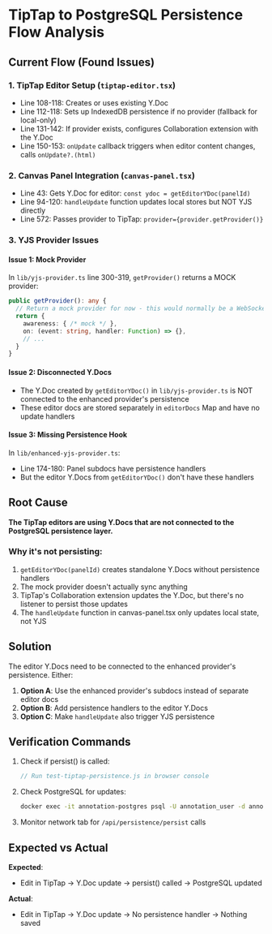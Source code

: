 # TipTap to PostgreSQL Persistence Flow Analysis

## Current Flow (Found Issues)

### 1. TipTap Editor Setup (`tiptap-editor.tsx`)
- Line 108-118: Creates or uses existing Y.Doc
- Line 112-118: Sets up IndexedDB persistence if no provider (fallback for local-only)
- Line 131-142: If provider exists, configures Collaboration extension with the Y.Doc
- Line 150-153: `onUpdate` callback triggers when editor content changes, calls `onUpdate?.(html)`

### 2. Canvas Panel Integration (`canvas-panel.tsx`)
- Line 43: Gets Y.Doc for editor: `const ydoc = getEditorYDoc(panelId)`
- Line 94-120: `handleUpdate` function updates local stores but NOT YJS directly
- Line 572: Passes provider to TipTap: `provider={provider.getProvider()}`

### 3. YJS Provider Issues

#### Issue 1: Mock Provider
In `lib/yjs-provider.ts` line 300-319, `getProvider()` returns a MOCK provider:
```typescript
public getProvider(): any {
  // Return a mock provider for now - this would normally be a WebSocket or WebRTC provider
  return {
    awareness: { /* mock */ },
    on: (event: string, handler: Function) => {},
    // ...
  }
}
```

#### Issue 2: Disconnected Y.Docs
- The Y.Doc created by `getEditorYDoc()` in `lib/yjs-provider.ts` is NOT connected to the enhanced provider's persistence
- These editor docs are stored separately in `editorDocs` Map and have no update handlers

#### Issue 3: Missing Persistence Hook
In `lib/enhanced-yjs-provider.ts`:
- Line 174-180: Panel subdocs have persistence handlers
- But the editor Y.Docs from `getEditorYDoc()` don't have these handlers

## Root Cause

**The TipTap editors are using Y.Docs that are not connected to the PostgreSQL persistence layer.**

### Why it's not persisting:
1. `getEditorYDoc(panelId)` creates standalone Y.Docs without persistence handlers
2. The mock provider doesn't actually sync anything
3. TipTap's Collaboration extension updates the Y.Doc, but there's no listener to persist those updates
4. The `handleUpdate` function in canvas-panel.tsx only updates local state, not YJS

## Solution

The editor Y.Docs need to be connected to the enhanced provider's persistence. Either:

1. **Option A**: Use the enhanced provider's subdocs instead of separate editor docs
2. **Option B**: Add persistence handlers to the editor Y.Docs
3. **Option C**: Make `handleUpdate` also trigger YJS persistence

## Verification Commands

1. Check if persist() is called:
   ```javascript
   // Run test-tiptap-persistence.js in browser console
   ```

2. Check PostgreSQL for updates:
   ```bash
   docker exec -it annotation-postgres psql -U annotation_user -d annotation_db -c "SELECT COUNT(*) FROM notes;"
   ```

3. Monitor network tab for `/api/persistence/persist` calls

## Expected vs Actual

**Expected**: 
- Edit in TipTap → Y.Doc update → persist() called → PostgreSQL updated

**Actual**: 
- Edit in TipTap → Y.Doc update → No persistence handler → Nothing saved